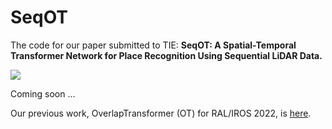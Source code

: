 # SeqOT
The code for our paper submitted to TIE: **SeqOT: A Spatial-Temporal Transformer Network for Place Recognition Using Sequential LiDAR Data.**

<img src="https://github.com/BIT-MJY/SeqOT/tree/main/visualize/SeqOT.gif" >  

Coming soon ...  

Our previous work, OverlapTransformer (OT) for RAL/IROS 2022, is [here](https://github.com/haomo-ai/OverlapTransformer).

